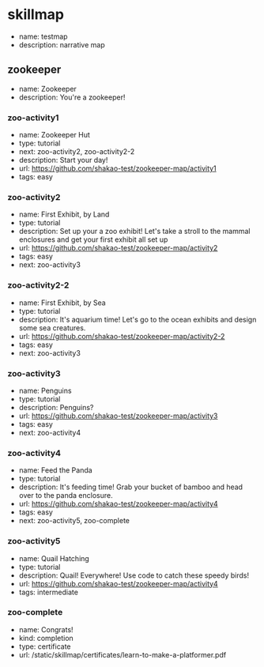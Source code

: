# skillmap
* name: testmap
* description: narrative map

## zookeeper
* name: Zookeeper
* description: You're a zookeeper!

### zoo-activity1
* name: Zookeeper Hut
* type: tutorial
* next: zoo-activity2, zoo-activity2-2
* description: Start your day!
* url: https://github.com/shakao-test/zookeeper-map/activity1
* tags: easy

### zoo-activity2
* name: First Exhibit, by Land
* type: tutorial
* description: Set up your a zoo exhibit! Let's take a stroll to the mammal enclosures and get your first exhibit all set up
* url: https://github.com/shakao-test/zookeeper-map/activity2
* tags: easy
* next: zoo-activity3

### zoo-activity2-2
* name: First Exhibit, by Sea
* type: tutorial
* description: It's aquarium time! Let's go to the ocean exhibits and design some sea creatures.
* url: https://github.com/shakao-test/zookeeper-map/activity2-2
* tags: easy
* next: zoo-activity3

### zoo-activity3
* name: Penguins
* type: tutorial
* description: Penguins?
* url: https://github.com/shakao-test/zookeeper-map/activity3
* tags: easy
* next: zoo-activity4

### zoo-activity4
* name: Feed the Panda
* type: tutorial
* description: It's feeding time! Grab your bucket of bamboo and head over to the panda enclosure.
* url: https://github.com/shakao-test/zookeeper-map/activity4
* tags: easy
* next: zoo-activity5, zoo-complete

### zoo-activity5
* name: Quail Hatching
* type: tutorial
* description: Quail! Everywhere! Use code to catch these speedy birds!
* url: https://github.com/shakao-test/zookeeper-map/activity4
* tags: intermediate

### zoo-complete
* name: Congrats!
* kind: completion
* type: certificate
* url: /static/skillmap/certificates/learn-to-make-a-platformer.pdf

